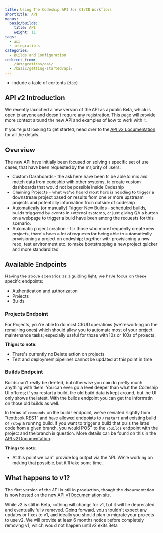 ```yaml
---
title: Using The Codeship API For CI/CD Workflows
shortTitle: API
menus:
  basic/builds:
    title: API
    weight: 11
tags:
  - api
  - integrations
categories:
  - Builds and Configuration  
redirect_from:
  - /integrations/api/
  - /basic/getting-started/api/
---
```


* include a table of contents
{:toc}

## API v2 Introduction

We recently launched a new version of the API as a public Beta, which is open to anyone and doesn't require any registration. This page will provide more context around the new API and examples of how to work with it.

If you're just looking to get started, head over to the [API v2 Documentation](https://apidocs.codeship.com/v2/) for all the details.

## Overview

The new API have initially been focused on solving a specific set of use cases, that have been requested by the majority of users:

* Custom Dashboards - the ask here have been to be able to mix and match data from codeship with other systems, to create custom dashboards that would not be possible inside Codeship
* Chaining Projects - what we've heard most here is needing to trigger a downstream project based on results from one or more upstream projects and potentially information from outside of codeship
* Automatically (or manually) Trigger New Builds - scheduled builds, builds triggered by events in external systems, or just giving QA a button on a webpage to trigger a build have been among the requests for this scenario.
* Automatic project creation - for those who more frequently create new projects, there's been a lot of requests for being able to automatically provisioning a project on codeship; together with provisioning a new repo, test environment etc. to make bootstrapping a new project quicker and more standardized

## Available Endpoints

Having the above scenarios as a guiding light, we have focus on these specific endpoints:

* Authentication and authorization
* Projects
* Builds

### Projects Endpoint

For Projects, you're able to do most CRUD operations (we're working on the remaining ones) which should allow you to automate most of your project maintenance tasks; especially useful for those with 10s or 100s of projects.

**Thigns to note**:

* There's currently no Delete action on projects
* Test and deployment pipelines cannot be updated at this point in time

### Builds Endpoint

Builds can't really be deleted, but otherwise you can do pretty much anything with them. You can even go a level deeper than what the Codeship UI offeres; if you restart a build, the old build data is kept around, but the UI only shows the latest. With the builds endpoint you can get the informatin on those old builds as well.

In terms of `commands` on the builds endpoint, we've deviated slightly from "textbook REST" and have allowed endpoints to `/restart` and existing build or `/stop` a running build. If you want to trigger a build that pulls the lates code from a given branch, you would POST to the `/builds` endpoint with the project and the branch in question. More details can be found on this in the [API v2 Documentation](https://apidocs.codeship.com/v2/).

**Things to note**:

* At this point we can't provide log output via the API. We're working on making that possible, but it'll take some time.

## What happens to v1?

The first version of the API is still in production, though the documentation is now hosted on the new [API v1 Documentation](https://apidocs.codeship.com/v1/) site.

While v2 is still in Beta, nothing will change for v1, but it will be deprecated and eventually fully removed. Going forward, you shouldn't expect any updates or fixes to v1, and ideally you should plan to migrate your projects to use v2. We will provide at least 6 months notice before completely removing v1, which would not happen until v2 exits Beta